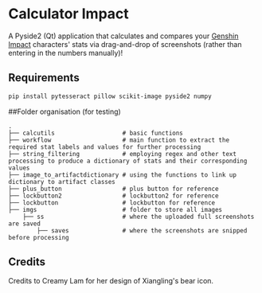 # Calculator Impact

A Pyside2 (Qt) application that calculates and compares your [Genshin Impact](https://genshin.mihoyo.com) characters' stats via drag-and-drop of screenshots (rather than entering in the numbers manually)!

## Requirements
```bash
pip install pytesseract pillow scikit-image pyside2 numpy
```
##Folder organisation (for testing)

    .
    ├── calcutils                   # basic functions
    ├── workflow                    # main function to extract the required stat labels and values for further processing
    ├── string_filtering            # employing regex and other text processing to produce a dictionary of stats and their corresponding values
    ├── image_to_artifactdictionary # using the functions to link up dictionary to artifact classes
    ├── plus_button                 # plus button for reference
    ├── lockbutton2                 # lockbutton2 for reference
    ├── lockbutton                  # lockbutton for reference
    ├── imgs                        # folder to store all images
        ├── ss                      # where the uploaded full screenshots are saved
            ├── saves               # where the screenshots are snipped before processing


## Credits
Credits to Creamy Lam for her design of Xiangling's bear icon.
